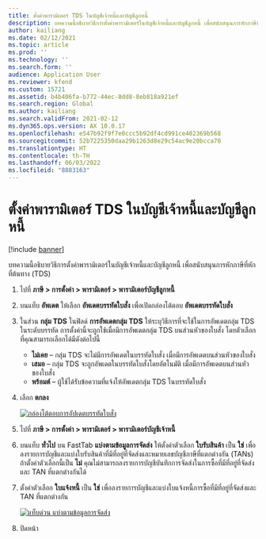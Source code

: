 ```yaml
---
title: ตั้งค่าพารามิเตอร์ TDS ในบัญชีเจ้าหนี้และบัญชีลูกหนี้
description: บทความนี้อธิบายวิธีการตั้งค่าพารามิเตอร์ในบัญชีเจ้าหนี้และบัญชีลูกหนี้ เพื่อสนับสนุนการหักภาษีที่หักที่ต้นทาง (TDS)
author: kailiang
ms.date: 02/12/2021
ms.topic: article
ms.prod: ''
ms.technology: ''
ms.search.form: ''
audience: Application User
ms.reviewer: kfend
ms.custom: 15721
ms.assetid: b4b406fa-b772-44ec-8dd8-8eb818a921ef
ms.search.region: Global
ms.author: kailiang
ms.search.validFrom: 2021-02-12
ms.dyn365.ops.version: AX 10.0.17
ms.openlocfilehash: e547b92f9f7e0ccc5b92df4cd991ce402369b568
ms.sourcegitcommit: 52b7225350daa29b1263d8e29c54ac9e20bcca70
ms.translationtype: HT
ms.contentlocale: th-TH
ms.lasthandoff: 06/03/2022
ms.locfileid: "8883163"
---
```

# <a name="set-tds-parameters-in-accounts-payable-and-accounts-receivable"></a>ตั้งค่าพารามิเตอร์ TDS ในบัญชีเจ้าหนี้และบัญชีลูกหนี้

[!include [banner](../includes/banner.md)]

บทความนี้อธิบายวิธีการตั้งค่าพารามิเตอร์ในบัญชีเจ้าหนี้และบัญชีลูกหนี้ เพื่อสนับสนุนการหักภาษีที่หักที่ต้นทาง (TDS)

1. ไปที่ **ภาษี \> การตั้งค่า \> พารามิเตอร์ \> พารามิเตอร์บัญชีลูกหนี้**
2. บนแท็บ **อัพเดต** ให้เลือก **อัพเดตบรรทัดใบสั่ง** เพื่อเปิดกล่องโต้ตอบ **อัพเดตบรรทัดใบสั่ง**
3. ในส่วน **กลุ่ม TDS** ในฟิลด์ **การอัพเดตกลุ่ม TDS** ให้ระบุวิธีการที่จะใช้ในการอัพเดตกลุ่ม TDS ในระดับบรรทัด การตั้งค่านี้จะถูกใช้เมื่อมีการอัพเดตกลุ่ม TDS บนส่วนหัวของใบสั่ง โดยตัวเลือกที่คุณสามารถเลือกได้มีดังต่อไปนี้

    - **ไม่เคย** – กลุ่ม TDS จะไม่มีการอัพเดตในบรรทัดใบสั่ง เมื่อมีการอัพเดตบนส่วนหัวของใบสั่ง
    - **เสมอ** – กลุ่ม TDS จะถูกอัพเดตในบรรทัดใบสั่งโดยอัตโนมัติ เมื่อมีการอัพเดตบนส่วนหัวของใบสั่ง
    - **พร้อมต์** – ผู้ใช้ได้รับข้อความที่แจ้งให้อัพเดตกลุ่ม TDS ในบรรทัดใบสั่ง
4. เลือก **ตกลง**

    [![กล่องโต้ตอบการอัปเดตบรรทัดใบสั่ง](./media/apac-ind-TDS-26.PNG)](./media/apac-ind-TDS-26.PNG)

5. ไปที่ **ภาษี \> การตั้งค่า \> พารามิเตอร์ \> พารามิเตอร์บัญชีเจ้าหนี้**
6. บนแท็บ **ทั่วไป** บน FastTab **แบ่งตามข้อมูลการจัดส่ง** ให้ตั้งค่าตัวเลือก **ใบรับสินค้า** เป็น **ใช่** เพื่อลงรายการบัญชีและแบ่งใบรับสินค้าที่มีที่อยู่ที่จัดส่งและหมายเลขบัญชีภาษีที่แตกต่างกัน (TANs) ถ้าตั้งค่าตัวเลือกนี้เป็น **ไม่** คุณไม่สามารถลงรายการบัญชีบันทึกการจัดส่งในการซื้อที่มีที่อยู่ที่จัดส่งและ TAN ที่แตกต่างกันได้
7. ตั้งค่าตัวเลือก **ใบแจ้งหนี้** เป็น **ใช่** เพื่อลงรายการบัญชีและแบ่งใบแจ้งหนี้การซื้อที่มีที่อยู่ที่จัดส่งและ TAN ที่แตกต่างกัน

    [![แท็บด่วน แบ่งตามข้อมูลการจัดส่ง](./media/apac-ind-TDS-25.png)](./media/apac-ind-TDS-25.png)

8. ปิดหน้า
